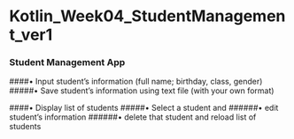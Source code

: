 # Kotlin_Week04_StudentManagement_ver1
### Student Management App

####• Input student’s information (full name; birthday, class,
gender)
#####• Save student’s information using text file (with your own
format)

####• Display list of students
#####• Select a student and
######• edit student’s information
######• delete that student and reload list of students
